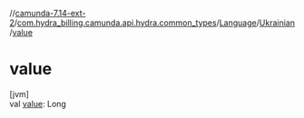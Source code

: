 //[camunda-7.14-ext-2](../../../../index.md)/[com.hydra_billing.camunda.api.hydra.common_types](../../index.md)/[Language](../index.md)/[Ukrainian](index.md)/[value](value.md)

# value

[jvm]\
val [value](value.md): Long
